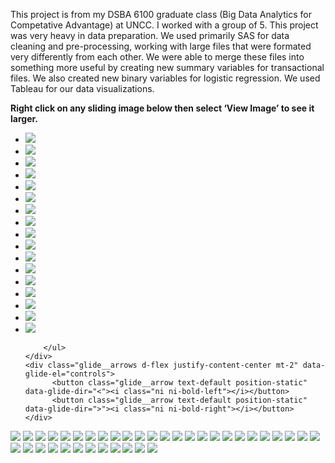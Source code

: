 This project is from my DSBA 6100 graduate class (Big Data Analytics for Competative Advantage) at UNCC. I worked with a group of 5. This project was very heavy in data preparation. 
We used primarily SAS for data cleaning and pre-processing, working with large files that were formated very differently from each other. We were able to merge these files into something more useful by creating new summary variables for transactional files. We also created new binary variables for logistic regression. 
We used Tableau for our data visualizations.

**Right click on any sliding image below then select ‘View Image’ to see it larger.**
<section style="position:relative">
            <div class="blogGlide fullWidth">
    <div class="glide__track" data-glide-el="track">
        <ul class="glide__slides">
        <li class="glide__slide">
            <img src="../assets/img/theme/Final Project Workers Comp Presentation/Slide1.PNG">
        </li>
        <li class="glide__slide">
            <img src="../assets/img/theme/Final Project Workers Comp Presentation/Slide2.PNG">
        </li>
           <li class="glide__slide">
            <img src="../assets/img/theme/Final Project Workers Comp Presentation/Slide3.PNG">
        </li>
           <li class="glide__slide">
            <img src="../assets/img/theme/Final Project Workers Comp Presentation/Slide4.PNG">
        </li>
           <li class="glide__slide">
            <img src="../assets/img/theme/Final Project Workers Comp Presentation/Slide5.PNG">
        </li>
           <li class="glide__slide">
            <img src="../assets/img/theme/Final Project Workers Comp Presentation/Slide6.PNG">
         </li>
           <li class="glide__slide">
            <img src="../assets/img/theme/Final Project Workers Comp Presentation/Slide8.PNG">
        </li>
           <li class="glide__slide">
            <img src="../assets/img/theme/Final Project Workers Comp Presentation/Slide9.PNG">
        </li>
           <li class="glide__slide">
            <img src="../assets/img/theme/Final Project Workers Comp Presentation/Slide10.PNG">
        </li>
         <li class="glide__slide">
            <img src="../assets/img/theme/Final Project Workers Comp Presentation/Slide11.PNG">
        </li>
         <li class="glide__slide">
            <img src="../assets/img/theme/Final Project Workers Comp Presentation/Slide12.PNG">
        </li>
         <li class="glide__slide">
            <img src="../assets/img/theme/Final Project Workers Comp Presentation/Slide13.PNG">
        </li>
         <li class="glide__slide">
            <img src="../assets/img/theme/Final Project Workers Comp Presentation/Slide14.PNG">
        </li>
         <li class="glide__slide">
            <img src="../assets/img/theme/Final Project Workers Comp Presentation/Slide15.PNG">
        </li>
         <li class="glide__slide">
            <img src="../assets/img/theme/Final Project Workers Comp Presentation/Slide16.PNG">
        </li>
         <li class="glide__slide">
            <img src="../assets/img/theme/Final Project Workers Comp Presentation/Slide17.PNG">
        </li>
         <li class="glide__slide">
            <img src="../assets/img/theme/Final Project Workers Comp Presentation/Slide18.PNG">
        </li>
        
        </ul>
    </div>
    <div class="glide__arrows d-flex justify-content-center mt-2" data-glide-el="controls">
          <button class="glide__arrow text-default position-static" data-glide-dir="<"><i class="ni ni-bold-left"></i></button>
          <button class="glide__arrow text-default position-static" data-glide-dir=">"><i class="ni ni-bold-right"></i></button>
    </div>
</div>
              <img src="../assets/img/theme/Group Project Workers Compensation Data Analysis - Final_Page_01.png">         
              <img src="../assets/img/theme/Group Project Workers Compensation Data Analysis - Final_Page_02.png">
              <img src="../assets/img/theme/Group Project Workers Compensation Data Analysis - Final_Page_03.png">
              <img src="../assets/img/theme/Group Project Workers Compensation Data Analysis - Final_Page_04.png">
              <img src="../assets/img/theme/Group Project Workers Compensation Data Analysis - Final_Page_05.png">
              <img src="../assets/img/theme/Group Project Workers Compensation Data Analysis - Final_Page_06.png">
              <img src="../assets/img/theme/Group Project Workers Compensation Data Analysis - Final_Page_07.png">
              <img src="../assets/img/theme/Group Project Workers Compensation Data Analysis - Final_Page_08.png">
              <img src="../assets/img/theme/Group Project Workers Compensation Data Analysis - Final_Page_09.png">
               <img src="../assets/img/theme/Group Project Workers Compensation Data Analysis - Final_Page_10.png">         
              <img src="../assets/img/theme/Group Project Workers Compensation Data Analysis - Final_Page_11.png">
              <img src="../assets/img/theme/Group Project Workers Compensation Data Analysis - Final_Page_12.png">
              <img src="../assets/img/theme/Group Project Workers Compensation Data Analysis - Final_Page_13.png">
              <img src="../assets/img/theme/Group Project Workers Compensation Data Analysis - Final_Page_14.png">
              <img src="../assets/img/theme/Group Project Workers Compensation Data Analysis - Final_Page_15.png">
              <img src="../assets/img/theme/Group Project Workers Compensation Data Analysis - Final_Page_16.png">
              <img src="../assets/img/theme/Group Project Workers Compensation Data Analysis - Final_Page_17.png">
              <img src="../assets/img/theme/Group Project Workers Compensation Data Analysis - Final_Page_18.png">
               <img src="../assets/img/theme/Group Project Workers Compensation Data Analysis - Final_Page_19.png">         
              <img src="../assets/img/theme/Group Project Workers Compensation Data Analysis - Final_Page_20.png">
              <img src="../assets/img/theme/Group Project Workers Compensation Data Analysis - Final_Page_21.png">
              <img src="../assets/img/theme/Group Project Workers Compensation Data Analysis - Final_Page_22.png">
              <img src="../assets/img/theme/Group Project Workers Compensation Data Analysis - Final_Page_23.png">
              <img src="../assets/img/theme/Group Project Workers Compensation Data Analysis - Final_Page_24.png">
              <img src="../assets/img/theme/Group Project Workers Compensation Data Analysis - Final_Page_25.png">
              <img src="../assets/img/theme/Group Project Workers Compensation Data Analysis - Final_Page_26.png">
              <img src="../assets/img/theme/Group Project Workers Compensation Data Analysis - Final_Page_27.png">
              <img src="../assets/img/theme/Group Project Workers Compensation Data Analysis - Final_Page_28.png">
              <img src="../assets/img/theme/Group Project Workers Compensation Data Analysis - Final_Page_29.png">
               <img src="../assets/img/theme/Group Project Workers Compensation Data Analysis - Final_Page_30.png">         
              <img src="../assets/img/theme/Group Project Workers Compensation Data Analysis - Final_Page_31.png">
              <img src="../assets/img/theme/Group Project Workers Compensation Data Analysis - Final_Page_32.png">
              <img src="../assets/img/theme/Group Project Workers Compensation Data Analysis - Final_Page_33.png">
              <img src="../assets/img/theme/Group Project Workers Compensation Data Analysis - Final_Page_34.png">
              <img src="../assets/img/theme/Group Project Workers Compensation Data Analysis - Final_Page_35.png">
              <img src="../assets/img/theme/Group Project Workers Compensation Data Analysis - Final_Page_36.png">
              <img src="../assets/img/theme/Group Project Workers Compensation Data Analysis - Final_Page_37.png">
                         
              
              
              
              
              
</section>
